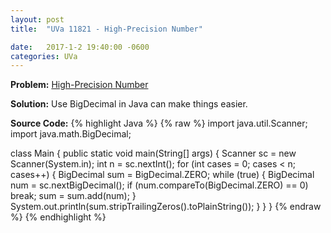 ```yaml
---
layout: post
title:  "UVa 11821 - High-Precision Number"

date:   2017-1-2 19:40:00 -0600
categories: UVa
---
```


**Problem:** [High-Precision Number]

**Solution:**
Use BigDecimal in Java can make things easier.

**Source Code:**
{% highlight Java %}
{% raw %}
import java.util.Scanner;
import java.math.BigDecimal;

class Main {
    public static void main(String[] args) {
        Scanner sc = new Scanner(System.in);
        int n = sc.nextInt();
        for (int cases = 0; cases < n; cases++) {
            BigDecimal sum = BigDecimal.ZERO;
            while (true) {
                BigDecimal num = sc.nextBigDecimal();
                if (num.compareTo(BigDecimal.ZERO) == 0)
                    break;
                sum = sum.add(num);
            }
            System.out.println(sum.stripTrailingZeros().toPlainString());
        }
    }
}
{% endraw %}
{% endhighlight %}

[High-Precision Number]:https://uva.onlinejudge.org/index.php?option=com_onlinejudge&Itemid=8&category=24&page=show_problem&problem=2921
